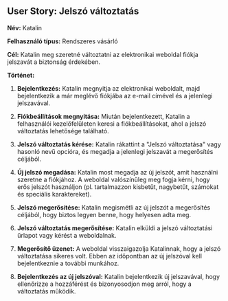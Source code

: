## User Story: Jelszó változtatás

**Név:** Katalin

**Felhasználó típus:** Rendszeres vásárló

**Cél:** Katalin meg szeretné változtatni az elektronikai weboldal fiókja jelszavát a biztonság érdekében.

**Történet:**

1. **Bejelentkezés:** Katalin megnyitja az elektronikai weboldalt, majd bejelentkezik a már meglévő fiókjába az e-mail címével és a jelenlegi jelszavával.

2. **Fiókbeállítások megnyitása:** Miután bejelentkezett, Katalin a felhasználói kezelőfelületen keresi a fiókbeállításokat, ahol a jelszó változtatás lehetősége található.

3. **Jelszó változtatás kérése:** Katalin rákattint a "Jelszó változtatása" vagy hasonló nevű opcióra, és megadja a jelenlegi jelszavát a megerősítés céljából.

4. **Új jelszó megadása:** Katalin most megadja az új jelszót, amit használni szeretne a fiókjához. A weboldal valószínűleg meg fogja kérni, hogy erős jelszót használjon (pl. tartalmazzon kisbetűt, nagybetűt, számokat és speciális karaktereket).

5. **Jelszó megerősítése:** Katalin megismétli az új jelszót a megerősítés céljából, hogy biztos legyen benne, hogy helyesen adta meg.

6. **Jelszó változtatás megerősítése:** Katalin elküldi a jelszó változtatási űrlapot vagy kérést a weboldalnak.

7. **Megerősítő üzenet:** A weboldal visszaigazolja Katalinnak, hogy a jelszó változtatása sikeres volt. Ebben az időpontban az új jelszóval kell bejelentkeznie a további munkához.

8. **Bejelentkezés az új jelszóval:** Katalin bejelentkezik új jelszavával, hogy ellenőrizze a hozzáférést és bizonyosodjon meg arról, hogy a változtatás működik.
